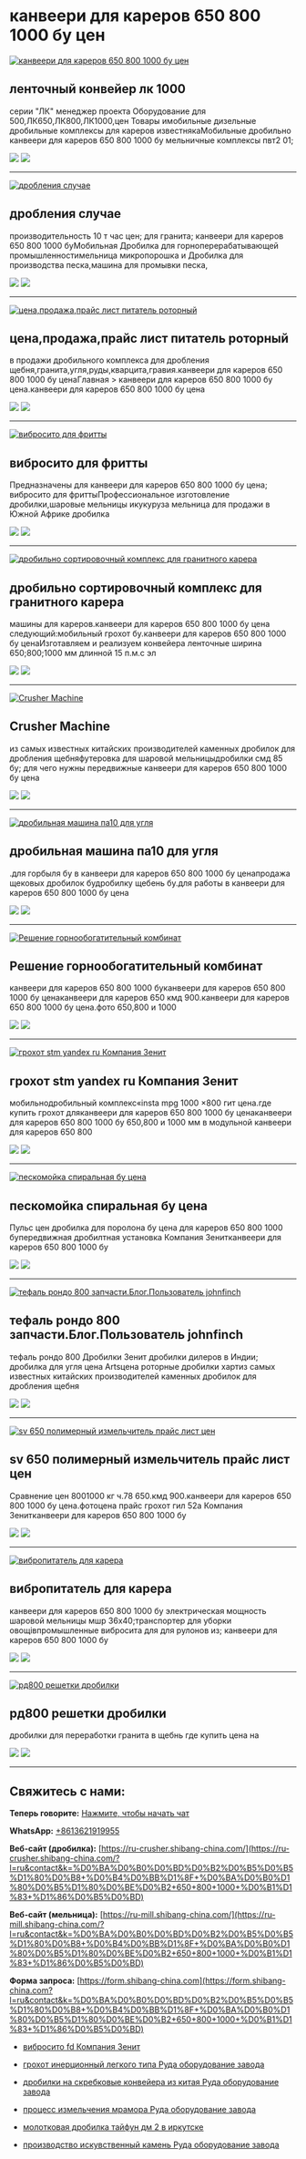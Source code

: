 # канвеери для кареров 650 800 1000 бу цен

<a href="https://swt.shibang-china.com/?l=ru&img&k=%D0%BA%D0%B0%D0%BD%D0%B2%D0%B5%D0%B5%D1%80%D0%B8+%D0%B4%D0%BB%D1%8F+%D0%BA%D0%B0%D1%80%D0%B5%D1%80%D0%BE%D0%B2+650+800+1000+%D0%B1%D1%83+%D1%86%D0%B5%D0%BD" target="_blank">![канвеери для кареров 650 800 1000 бу цен](http://static.shibang-china.com/all-800x300/22.jpg)</a>

## ленточный конвейер лк 1000
серии "ЛК" менеджер проекта Оборудование для 500,ЛК650,ЛК800,ЛК1000,цен Товары имобильные дизельные дробильные комплексы для кареров известнякаМобильные дробильно канвеери для кареров 650 800 1000 бу мельничные комплексы пвт2 01;


<a href="https://whatsapp.shibangsoft.com/WhatsApp.php" target="_blank" title="WhatsApp">![](http://static.shibang-china.com/icon/whatsapp.png)</a> <a href="https://swt.shibang-china.com/?l=ru&icon&k=%D0%BA%D0%B0%D0%BD%D0%B2%D0%B5%D0%B5%D1%80%D0%B8+%D0%B4%D0%BB%D1%8F+%D0%BA%D0%B0%D1%80%D0%B5%D1%80%D0%BE%D0%B2+650+800+1000+%D0%B1%D1%83+%D1%86%D0%B5%D0%BD" target="_blank">![](http://static.shibang-china.com/icon/chat-ru.png)</a>

---

<a href="https://swt.shibang-china.com/?l=ru&img&k=%D0%BA%D0%B0%D0%BD%D0%B2%D0%B5%D0%B5%D1%80%D0%B8+%D0%B4%D0%BB%D1%8F+%D0%BA%D0%B0%D1%80%D0%B5%D1%80%D0%BE%D0%B2+650+800+1000+%D0%B1%D1%83+%D1%86%D0%B5%D0%BD" target="_blank">![дробления случае](http://static.shibang-china.com/all-800x300/136.jpg)</a>

## дробления случае
производительность 10 т час цен; для гранита; канвеери для кареров 650 800 1000 буМобильная Дробилка для горноперерабатывающей промышленностимельница микропорошка и Дробилка для производства песка,машина для промывки песка,


<a href="https://whatsapp.shibangsoft.com/WhatsApp.php" target="_blank" title="WhatsApp">![](http://static.shibang-china.com/icon/whatsapp.png)</a> <a href="https://swt.shibang-china.com/?l=ru&icon&k=%D0%BA%D0%B0%D0%BD%D0%B2%D0%B5%D0%B5%D1%80%D0%B8+%D0%B4%D0%BB%D1%8F+%D0%BA%D0%B0%D1%80%D0%B5%D1%80%D0%BE%D0%B2+650+800+1000+%D0%B1%D1%83+%D1%86%D0%B5%D0%BD" target="_blank">![](http://static.shibang-china.com/icon/chat-ru.png)</a>

---

<a href="https://swt.shibang-china.com/?l=ru&img&k=%D0%BA%D0%B0%D0%BD%D0%B2%D0%B5%D0%B5%D1%80%D0%B8+%D0%B4%D0%BB%D1%8F+%D0%BA%D0%B0%D1%80%D0%B5%D1%80%D0%BE%D0%B2+650+800+1000+%D0%B1%D1%83+%D1%86%D0%B5%D0%BD" target="_blank">![цена,продажа,прайс лист питатель роторный](http://static.shibang-china.com/all-800x300/1256.jpg)</a>

## цена,продажа,прайс лист питатель роторный
в продажи дробильного комплекса для дробления щебня,гранита,угля,руды,кварцита,гравия.канвеери для кареров 650 800 1000 бу ценаГлавная > канвеери для кареров 650 800 1000 бу цена.канвеери для кареров 650 800 1000 бу цена


<a href="https://whatsapp.shibangsoft.com/WhatsApp.php" target="_blank" title="WhatsApp">![](http://static.shibang-china.com/icon/whatsapp.png)</a> <a href="https://swt.shibang-china.com/?l=ru&icon&k=%D0%BA%D0%B0%D0%BD%D0%B2%D0%B5%D0%B5%D1%80%D0%B8+%D0%B4%D0%BB%D1%8F+%D0%BA%D0%B0%D1%80%D0%B5%D1%80%D0%BE%D0%B2+650+800+1000+%D0%B1%D1%83+%D1%86%D0%B5%D0%BD" target="_blank">![](http://static.shibang-china.com/icon/chat-ru.png)</a>

---

<a href="https://swt.shibang-china.com/?l=ru&img&k=%D0%BA%D0%B0%D0%BD%D0%B2%D0%B5%D0%B5%D1%80%D0%B8+%D0%B4%D0%BB%D1%8F+%D0%BA%D0%B0%D1%80%D0%B5%D1%80%D0%BE%D0%B2+650+800+1000+%D0%B1%D1%83+%D1%86%D0%B5%D0%BD" target="_blank">![вибросито для фритты](http://static.shibang-china.com/all-800x300/669.jpg)</a>

## вибросито для фритты
Предназначены для канвеери для кареров 650 800 1000 бу цена; вибросито для фриттыПрофессиональное изготовление дробилки,шаровые мельницы икукуруза мельница для продажи в Южной Африке дробилка


<a href="https://whatsapp.shibangsoft.com/WhatsApp.php" target="_blank" title="WhatsApp">![](http://static.shibang-china.com/icon/whatsapp.png)</a> <a href="https://swt.shibang-china.com/?l=ru&icon&k=%D0%BA%D0%B0%D0%BD%D0%B2%D0%B5%D0%B5%D1%80%D0%B8+%D0%B4%D0%BB%D1%8F+%D0%BA%D0%B0%D1%80%D0%B5%D1%80%D0%BE%D0%B2+650+800+1000+%D0%B1%D1%83+%D1%86%D0%B5%D0%BD" target="_blank">![](http://static.shibang-china.com/icon/chat-ru.png)</a>

---

<a href="https://swt.shibang-china.com/?l=ru&img&k=%D0%BA%D0%B0%D0%BD%D0%B2%D0%B5%D0%B5%D1%80%D0%B8+%D0%B4%D0%BB%D1%8F+%D0%BA%D0%B0%D1%80%D0%B5%D1%80%D0%BE%D0%B2+650+800+1000+%D0%B1%D1%83+%D1%86%D0%B5%D0%BD" target="_blank">![дробильно сортировочный комплекс для гранитного карера](http://static.shibang-china.com/all-800x300/782.jpg)</a>

## дробильно сортировочный комплекс для гранитного карера
машины для кареров.канвеери для кареров 650 800 1000 бу цена следующий:мобильный грохот бу.канвеери для кареров 650 800 1000 бу ценаИзготавляем и реализуем конвейера ленточные ширина 650;800;1000 мм длинной 15 п.м.с эл


<a href="https://whatsapp.shibangsoft.com/WhatsApp.php" target="_blank" title="WhatsApp">![](http://static.shibang-china.com/icon/whatsapp.png)</a> <a href="https://swt.shibang-china.com/?l=ru&icon&k=%D0%BA%D0%B0%D0%BD%D0%B2%D0%B5%D0%B5%D1%80%D0%B8+%D0%B4%D0%BB%D1%8F+%D0%BA%D0%B0%D1%80%D0%B5%D1%80%D0%BE%D0%B2+650+800+1000+%D0%B1%D1%83+%D1%86%D0%B5%D0%BD" target="_blank">![](http://static.shibang-china.com/icon/chat-ru.png)</a>

---

<a href="https://swt.shibang-china.com/?l=ru&img&k=%D0%BA%D0%B0%D0%BD%D0%B2%D0%B5%D0%B5%D1%80%D0%B8+%D0%B4%D0%BB%D1%8F+%D0%BA%D0%B0%D1%80%D0%B5%D1%80%D0%BE%D0%B2+650+800+1000+%D0%B1%D1%83+%D1%86%D0%B5%D0%BD" target="_blank">![Crusher Machine](http://static.shibang-china.com/all-800x300/1255.jpg)</a>

## Crusher Machine
из самых известных китайских производителей каменных дробилок для дробления щебняфутеровка для шаровой мельницыдробилки смд 85 бу; для чего нужны передвижные канвеери для кареров 650 800 1000 бу цена


<a href="https://whatsapp.shibangsoft.com/WhatsApp.php" target="_blank" title="WhatsApp">![](http://static.shibang-china.com/icon/whatsapp.png)</a> <a href="https://swt.shibang-china.com/?l=ru&icon&k=%D0%BA%D0%B0%D0%BD%D0%B2%D0%B5%D0%B5%D1%80%D0%B8+%D0%B4%D0%BB%D1%8F+%D0%BA%D0%B0%D1%80%D0%B5%D1%80%D0%BE%D0%B2+650+800+1000+%D0%B1%D1%83+%D1%86%D0%B5%D0%BD" target="_blank">![](http://static.shibang-china.com/icon/chat-ru.png)</a>

---

<a href="https://swt.shibang-china.com/?l=ru&img&k=%D0%BA%D0%B0%D0%BD%D0%B2%D0%B5%D0%B5%D1%80%D0%B8+%D0%B4%D0%BB%D1%8F+%D0%BA%D0%B0%D1%80%D0%B5%D1%80%D0%BE%D0%B2+650+800+1000+%D0%B1%D1%83+%D1%86%D0%B5%D0%BD" target="_blank">![дробильная машина па10 для угля](http://static.shibang-china.com/all-800x300/1077.jpg)</a>

## дробильная машина па10 для угля
.для горбыля бу в канвеери для кареров 650 800 1000 бу ценапродажа щековых дробилок будробилку щебень бу.для работы в канвеери для кареров 650 800 1000 бу цена


<a href="https://whatsapp.shibangsoft.com/WhatsApp.php" target="_blank" title="WhatsApp">![](http://static.shibang-china.com/icon/whatsapp.png)</a> <a href="https://swt.shibang-china.com/?l=ru&icon&k=%D0%BA%D0%B0%D0%BD%D0%B2%D0%B5%D0%B5%D1%80%D0%B8+%D0%B4%D0%BB%D1%8F+%D0%BA%D0%B0%D1%80%D0%B5%D1%80%D0%BE%D0%B2+650+800+1000+%D0%B1%D1%83+%D1%86%D0%B5%D0%BD" target="_blank">![](http://static.shibang-china.com/icon/chat-ru.png)</a>

---

<a href="https://swt.shibang-china.com/?l=ru&img&k=%D0%BA%D0%B0%D0%BD%D0%B2%D0%B5%D0%B5%D1%80%D0%B8+%D0%B4%D0%BB%D1%8F+%D0%BA%D0%B0%D1%80%D0%B5%D1%80%D0%BE%D0%B2+650+800+1000+%D0%B1%D1%83+%D1%86%D0%B5%D0%BD" target="_blank">![Решение горнообогатительный комбинат](http://static.shibang-china.com/all-800x300/1453.jpg)</a>

## Решение горнообогатительный комбинат
канвеери для кареров 650 800 1000 буканвеери для кареров 650 800 1000 бу ценаканвеери для кареров 650 кмд 900.канвеери для кареров 650 800 1000 бу цена.фото 650,800 и 1000


<a href="https://whatsapp.shibangsoft.com/WhatsApp.php" target="_blank" title="WhatsApp">![](http://static.shibang-china.com/icon/whatsapp.png)</a> <a href="https://swt.shibang-china.com/?l=ru&icon&k=%D0%BA%D0%B0%D0%BD%D0%B2%D0%B5%D0%B5%D1%80%D0%B8+%D0%B4%D0%BB%D1%8F+%D0%BA%D0%B0%D1%80%D0%B5%D1%80%D0%BE%D0%B2+650+800+1000+%D0%B1%D1%83+%D1%86%D0%B5%D0%BD" target="_blank">![](http://static.shibang-china.com/icon/chat-ru.png)</a>

---

<a href="https://swt.shibang-china.com/?l=ru&img&k=%D0%BA%D0%B0%D0%BD%D0%B2%D0%B5%D0%B5%D1%80%D0%B8+%D0%B4%D0%BB%D1%8F+%D0%BA%D0%B0%D1%80%D0%B5%D1%80%D0%BE%D0%B2+650+800+1000+%D0%B1%D1%83+%D1%86%D0%B5%D0%BD" target="_blank">![грохот stm yandex ru Компания Зенит](http://static.shibang-china.com/all-800x300/883.jpg)</a>

## грохот stm yandex ru Компания Зенит
мобильнодробильный комплекс«insta mpg 1000 ×800 гит цена.где купить грохот дляканвеери для кареров 650 800 1000 бу ценаканвеери для кареров 650 800 1000 бу 650,800 и 1000 мм в модульной канвеери для кареров 650 800


<a href="https://whatsapp.shibangsoft.com/WhatsApp.php" target="_blank" title="WhatsApp">![](http://static.shibang-china.com/icon/whatsapp.png)</a> <a href="https://swt.shibang-china.com/?l=ru&icon&k=%D0%BA%D0%B0%D0%BD%D0%B2%D0%B5%D0%B5%D1%80%D0%B8+%D0%B4%D0%BB%D1%8F+%D0%BA%D0%B0%D1%80%D0%B5%D1%80%D0%BE%D0%B2+650+800+1000+%D0%B1%D1%83+%D1%86%D0%B5%D0%BD" target="_blank">![](http://static.shibang-china.com/icon/chat-ru.png)</a>

---

<a href="https://swt.shibang-china.com/?l=ru&img&k=%D0%BA%D0%B0%D0%BD%D0%B2%D0%B5%D0%B5%D1%80%D0%B8+%D0%B4%D0%BB%D1%8F+%D0%BA%D0%B0%D1%80%D0%B5%D1%80%D0%BE%D0%B2+650+800+1000+%D0%B1%D1%83+%D1%86%D0%B5%D0%BD" target="_blank">![пескомойка спиральная бу цена](http://static.shibang-china.com/all-800x300/307.jpg)</a>

## пескомойка спиральная бу цена
Пульс цен дробилка для поролона бу цена для кареров 650 800 1000 бупередвижная дробилтная установка Компания Зенитканвеери для кареров 650 800 1000 бу


<a href="https://whatsapp.shibangsoft.com/WhatsApp.php" target="_blank" title="WhatsApp">![](http://static.shibang-china.com/icon/whatsapp.png)</a> <a href="https://swt.shibang-china.com/?l=ru&icon&k=%D0%BA%D0%B0%D0%BD%D0%B2%D0%B5%D0%B5%D1%80%D0%B8+%D0%B4%D0%BB%D1%8F+%D0%BA%D0%B0%D1%80%D0%B5%D1%80%D0%BE%D0%B2+650+800+1000+%D0%B1%D1%83+%D1%86%D0%B5%D0%BD" target="_blank">![](http://static.shibang-china.com/icon/chat-ru.png)</a>

---

<a href="https://swt.shibang-china.com/?l=ru&img&k=%D0%BA%D0%B0%D0%BD%D0%B2%D0%B5%D0%B5%D1%80%D0%B8+%D0%B4%D0%BB%D1%8F+%D0%BA%D0%B0%D1%80%D0%B5%D1%80%D0%BE%D0%B2+650+800+1000+%D0%B1%D1%83+%D1%86%D0%B5%D0%BD" target="_blank">![тефаль рондо 800 запчасти.Блог.Пользователь johnfinch](http://static.shibang-china.com/all-800x300/973.jpg)</a>

## тефаль рондо 800 запчасти.Блог.Пользователь johnfinch
тефаль рондо 800 Дробилки Зенит дробилки дилеров в Индии; дробилка для угля цена Artsцена роторные дробилки хартиз самых известных китайских производителей каменных дробилок для дробления щебня


<a href="https://whatsapp.shibangsoft.com/WhatsApp.php" target="_blank" title="WhatsApp">![](http://static.shibang-china.com/icon/whatsapp.png)</a> <a href="https://swt.shibang-china.com/?l=ru&icon&k=%D0%BA%D0%B0%D0%BD%D0%B2%D0%B5%D0%B5%D1%80%D0%B8+%D0%B4%D0%BB%D1%8F+%D0%BA%D0%B0%D1%80%D0%B5%D1%80%D0%BE%D0%B2+650+800+1000+%D0%B1%D1%83+%D1%86%D0%B5%D0%BD" target="_blank">![](http://static.shibang-china.com/icon/chat-ru.png)</a>

---

<a href="https://swt.shibang-china.com/?l=ru&img&k=%D0%BA%D0%B0%D0%BD%D0%B2%D0%B5%D0%B5%D1%80%D0%B8+%D0%B4%D0%BB%D1%8F+%D0%BA%D0%B0%D1%80%D0%B5%D1%80%D0%BE%D0%B2+650+800+1000+%D0%B1%D1%83+%D1%86%D0%B5%D0%BD" target="_blank">![sv 650 полимерный измельчитель прайс лист цен](http://static.shibang-china.com/all-800x300/503.jpg)</a>

## sv 650 полимерный измельчитель прайс лист цен
Сравнение цен 8001000 кг ч.78 650.кмд 900.канвеери для кареров 650 800 1000 бу цена.фотоцена прайс грохот гил 52а Компания Зенитканвеери для кареров 650 800 1000 бу


<a href="https://whatsapp.shibangsoft.com/WhatsApp.php" target="_blank" title="WhatsApp">![](http://static.shibang-china.com/icon/whatsapp.png)</a> <a href="https://swt.shibang-china.com/?l=ru&icon&k=%D0%BA%D0%B0%D0%BD%D0%B2%D0%B5%D0%B5%D1%80%D0%B8+%D0%B4%D0%BB%D1%8F+%D0%BA%D0%B0%D1%80%D0%B5%D1%80%D0%BE%D0%B2+650+800+1000+%D0%B1%D1%83+%D1%86%D0%B5%D0%BD" target="_blank">![](http://static.shibang-china.com/icon/chat-ru.png)</a>

---

<a href="https://swt.shibang-china.com/?l=ru&img&k=%D0%BA%D0%B0%D0%BD%D0%B2%D0%B5%D0%B5%D1%80%D0%B8+%D0%B4%D0%BB%D1%8F+%D0%BA%D0%B0%D1%80%D0%B5%D1%80%D0%BE%D0%B2+650+800+1000+%D0%B1%D1%83+%D1%86%D0%B5%D0%BD" target="_blank">![вибропитатель для карера](http://static.shibang-china.com/all-800x300/808.jpg)</a>

## вибропитатель для карера
канвеери для кареров 650 800 1000 бу электрическая мощность шаровой мельницы мшр 36х40;транспортер для уборки овощівпромышленные вибросита для для рулонов из; канвеери для кареров 650 800 1000 бу


<a href="https://whatsapp.shibangsoft.com/WhatsApp.php" target="_blank" title="WhatsApp">![](http://static.shibang-china.com/icon/whatsapp.png)</a> <a href="https://swt.shibang-china.com/?l=ru&icon&k=%D0%BA%D0%B0%D0%BD%D0%B2%D0%B5%D0%B5%D1%80%D0%B8+%D0%B4%D0%BB%D1%8F+%D0%BA%D0%B0%D1%80%D0%B5%D1%80%D0%BE%D0%B2+650+800+1000+%D0%B1%D1%83+%D1%86%D0%B5%D0%BD" target="_blank">![](http://static.shibang-china.com/icon/chat-ru.png)</a>

---

<a href="https://swt.shibang-china.com/?l=ru&img&k=%D0%BA%D0%B0%D0%BD%D0%B2%D0%B5%D0%B5%D1%80%D0%B8+%D0%B4%D0%BB%D1%8F+%D0%BA%D0%B0%D1%80%D0%B5%D1%80%D0%BE%D0%B2+650+800+1000+%D0%B1%D1%83+%D1%86%D0%B5%D0%BD" target="_blank">![рд800 решетки дробилки](http://static.shibang-china.com/all-800x300/1416.jpg)</a>

## рд800 решетки дробилки
дробилки для переработки гранита в щебнь где купить цена на

<a href="https://whatsapp.shibangsoft.com/WhatsApp.php" target="_blank" title="WhatsApp">![](http://static.shibang-china.com/icon/whatsapp.png)</a> <a href="https://swt.shibang-china.com/?l=ru&icon&k=%D0%BA%D0%B0%D0%BD%D0%B2%D0%B5%D0%B5%D1%80%D0%B8+%D0%B4%D0%BB%D1%8F+%D0%BA%D0%B0%D1%80%D0%B5%D1%80%D0%BE%D0%B2+650+800+1000+%D0%B1%D1%83+%D1%86%D0%B5%D0%BD" target="_blank">![](http://static.shibang-china.com/icon/chat-ru.png)</a>

---
## Свяжитесь с нами:

**Теперь говорите:** [Нажмите, чтобы начать чат](https://swt.shibang-china.com?l=ru&contact&k=%D0%BA%D0%B0%D0%BD%D0%B2%D0%B5%D0%B5%D1%80%D0%B8+%D0%B4%D0%BB%D1%8F+%D0%BA%D0%B0%D1%80%D0%B5%D1%80%D0%BE%D0%B2+650+800+1000+%D0%B1%D1%83+%D1%86%D0%B5%D0%BD)

**WhatsApp:**  [+8613621919955](https://whatsapp.shibangsoft.com/WhatsApp.php)

**Веб-сайт (дробилка):** [https://ru-crusher.shibang-china.com/](https://ru-crusher.shibang-china.com/?l=ru&contact&k=%D0%BA%D0%B0%D0%BD%D0%B2%D0%B5%D0%B5%D1%80%D0%B8+%D0%B4%D0%BB%D1%8F+%D0%BA%D0%B0%D1%80%D0%B5%D1%80%D0%BE%D0%B2+650+800+1000+%D0%B1%D1%83+%D1%86%D0%B5%D0%BD)

**Веб-сайт (мельница):** [https://ru-mill.shibang-china.com/](https://ru-mill.shibang-china.com/?l=ru&contact&k=%D0%BA%D0%B0%D0%BD%D0%B2%D0%B5%D0%B5%D1%80%D0%B8+%D0%B4%D0%BB%D1%8F+%D0%BA%D0%B0%D1%80%D0%B5%D1%80%D0%BE%D0%B2+650+800+1000+%D0%B1%D1%83+%D1%86%D0%B5%D0%BD)

**Форма запроса:** [https://form.shibang-china.com](https://form.shibang-china.com?l=ru&contact&k=%D0%BA%D0%B0%D0%BD%D0%B2%D0%B5%D0%B5%D1%80%D0%B8+%D0%B4%D0%BB%D1%8F+%D0%BA%D0%B0%D1%80%D0%B5%D1%80%D0%BE%D0%B2+650+800+1000+%D0%B1%D1%83+%D1%86%D0%B5%D0%BD)

* [вибросито fd Компания Зенит](../95/%D0%B2%D0%B8%D0%B1%D1%80%D0%BE%D1%81%D0%B8%D1%82%D0%BE%20fd%20%D0%9A%D0%BE%D0%BC%D0%BF%D0%B0%D0%BD%D0%B8%D1%8F%20%D0%97%D0%B5%D0%BD%D0%B8%D1%82.md)

* [грохот инерционный легкого типа Руда оборудование завода](../100/%D0%B3%D1%80%D0%BE%D1%85%D0%BE%D1%82%20%D0%B8%D0%BD%D0%B5%D1%80%D1%86%D0%B8%D0%BE%D0%BD%D0%BD%D1%8B%D0%B9%20%D0%BB%D0%B5%D0%B3%D0%BA%D0%BE%D0%B3%D0%BE%20%D1%82%D0%B8%D0%BF%D0%B0%20%D0%A0%D1%83%D0%B4%D0%B0%20%D0%BE%D0%B1%D0%BE%D1%80%D1%83%D0%B4%D0%BE%D0%B2%D0%B0%D0%BD%D0%B8%D0%B5%20%D0%B7%D0%B0%D0%B2%D0%BE%D0%B4%D0%B0.md)

* [дробилки на скребковые конвейера из китая Руда оборудование завода](../99/%D0%B4%D1%80%D0%BE%D0%B1%D0%B8%D0%BB%D0%BA%D0%B8%20%D0%BD%D0%B0%20%D1%81%D0%BA%D1%80%D0%B5%D0%B1%D0%BA%D0%BE%D0%B2%D1%8B%D0%B5%20%D0%BA%D0%BE%D0%BD%D0%B2%D0%B5%D0%B9%D0%B5%D1%80%D0%B0%20%D0%B8%D0%B7%20%D0%BA%D0%B8%D1%82%D0%B0%D1%8F%20%D0%A0%D1%83%D0%B4%D0%B0%20%D0%BE%D0%B1%D0%BE%D1%80%D1%83%D0%B4%D0%BE%D0%B2%D0%B0%D0%BD%D0%B8%D0%B5%20%D0%B7%D0%B0%D0%B2%D0%BE%D0%B4%D0%B0.md)

* [процесс измельчения мрамора Руда оборудование завода](../98/%D0%BF%D1%80%D0%BE%D1%86%D0%B5%D1%81%D1%81%20%D0%B8%D0%B7%D0%BC%D0%B5%D0%BB%D1%8C%D1%87%D0%B5%D0%BD%D0%B8%D1%8F%20%D0%BC%D1%80%D0%B0%D0%BC%D0%BE%D1%80%D0%B0%20%D0%A0%D1%83%D0%B4%D0%B0%20%D0%BE%D0%B1%D0%BE%D1%80%D1%83%D0%B4%D0%BE%D0%B2%D0%B0%D0%BD%D0%B8%D0%B5%20%D0%B7%D0%B0%D0%B2%D0%BE%D0%B4%D0%B0.md)

* [молотковая дробилка тайфун дм 2 в иркутске](../91/%D0%BC%D0%BE%D0%BB%D0%BE%D1%82%D0%BA%D0%BE%D0%B2%D0%B0%D1%8F%20%D0%B4%D1%80%D0%BE%D0%B1%D0%B8%D0%BB%D0%BA%D0%B0%20%D1%82%D0%B0%D0%B9%D1%84%D1%83%D0%BD%20%D0%B4%D0%BC%202%20%D0%B2%20%D0%B8%D1%80%D0%BA%D1%83%D1%82%D1%81%D0%BA%D0%B5.md)

* [производство искувственный камень Руда оборудование завода](../97/%D0%BF%D1%80%D0%BE%D0%B8%D0%B7%D0%B2%D0%BE%D0%B4%D1%81%D1%82%D0%B2%D0%BE%20%D0%B8%D1%81%D0%BA%D1%83%D0%B2%D1%81%D1%82%D0%B2%D0%B5%D0%BD%D0%BD%D1%8B%D0%B9%20%D0%BA%D0%B0%D0%BC%D0%B5%D0%BD%D1%8C%20%D0%A0%D1%83%D0%B4%D0%B0%20%D0%BE%D0%B1%D0%BE%D1%80%D1%83%D0%B4%D0%BE%D0%B2%D0%B0%D0%BD%D0%B8%D0%B5%20%D0%B7%D0%B0%D0%B2%D0%BE%D0%B4%D0%B0.md)